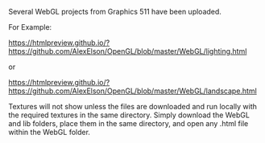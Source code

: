 Several WebGL projects from Graphics 511 have been uploaded.

For Example:

https://htmlpreview.github.io/?https://github.com/AlexElson/OpenGL/blob/master/WebGL/lighting.html

or

https://htmlpreview.github.io/?https://github.com/AlexElson/OpenGL/blob/master/WebGL/landscape.html

Textures will not show unless the files are downloaded and run locally with the required textures in the same directory. Simply download the WebGL and lib folders, place them in the same directory, and open any .html file within the WebGL folder.
